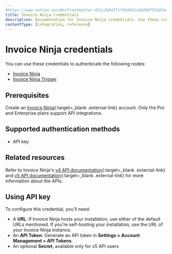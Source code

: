 ```yaml
---
#https://www.notion.so/n8n/Frontmatter-432c2b8dff1f43d4b1c8d20075510fe4
title: Invoice Ninja credentials
description: Documentation for Invoice Ninja credentials. Use these credentials to authenticate Invoice Ninja in n8n, a workflow automation platform.
contentType: [integration, reference]
---
```


# Invoice Ninja credentials

You can use these credentials to authenticate the following nodes:

- [Invoice Ninja](/integrations/builtin/app-nodes/n8n-nodes-base.invoiceninja.md)
- [Invoice Ninja Trigger](/integrations/builtin/trigger-nodes/n8n-nodes-base.invoiceninjatrigger.md)

## Prerequisites

Create an [Invoice Ninja](https://www.invoiceninja.com/){:target=_blank .external-link} account. Only the Pro and Enterprise plans support API integrations.

## Supported authentication methods

- API key

## Related resources

Refer to Invoice Ninja's [v4 API documentation](https://invoice-ninja.readthedocs.io/en/latest/api.html){:target=_blank .external-link} and [v5 API documentation](https://api-docs.invoicing.co/){:target=_blank .external-link} for more information about the APIs.

## Using API key

To configure this credential, you'll need:

- A **URL**: If Invoice Ninja hosts your installation, use either of the default URLs mentioned. If you're self-hosting your installation, use the URL of your Invoice Ninja instance.
- An **API Token**: Generate an API token in **Settings > Account Management > API Tokens**.
- An optional **Secret**, available only for v5 API users

